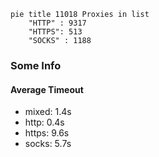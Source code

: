 
```mermaid
pie title 11018 Proxies in list
    "HTTP" : 9317
    "HTTPS": 513
    "SOCKS" : 1188
```

### Some Info
#### Average Timeout

- mixed: 1.4s
- http: 0.4s
- https: 9.6s
- socks: 5.7s